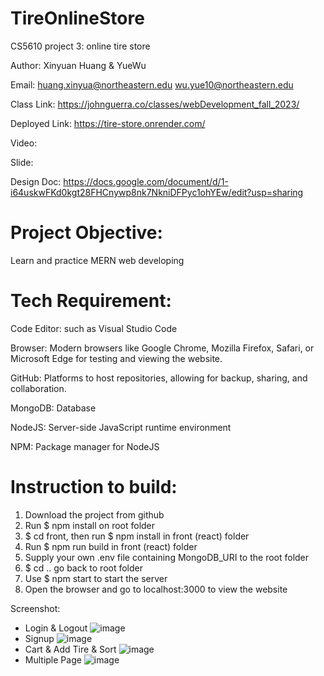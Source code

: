 # TireOnlineStore
CS5610 project 3: online tire store

Author: Xinyuan Huang & YueWu

Email:
huang.xinyua@northeastern.edu
wu.yue10@northeastern.edu

Class Link: https://johnguerra.co/classes/webDevelopment_fall_2023/

Deployed Link: https://tire-store.onrender.com/

Video:

Slide:

Design Doc: https://docs.google.com/document/d/1-i64uskwFKd0kgt28FHCnywp8nk7NkniDFPyc1ohYEw/edit?usp=sharing

# Project Objective:
Learn and practice MERN web developing

# Tech Requirement:
Code Editor: such as Visual Studio Code

Browser: Modern browsers like Google Chrome, Mozilla Firefox, Safari, or Microsoft Edge for testing and viewing the website.

GitHub: Platforms to host repositories, allowing for backup, sharing, and collaboration.

MongoDB: Database

NodeJS: Server-side JavaScript runtime environment

NPM: Package manager for NodeJS

# Instruction to build:
1. Download the project from github
2. Run $ npm install on root folder
3. $ cd front, then run $ npm install in front (react) folder
4. Run $ npm run build in front (react) folder
5. Supply your own .env file containing MongoDB_URI to the root folder
6. $ cd .. go back to root folder
7. Use $ npm start to start the server
8. Open the browser and go to localhost:3000 to view the website

Screenshot:
- Login & Logout
![image](https://github.com/huangxny/TireOnlineStore/assets/122572615/a259a925-7dc1-4b5a-8809-85e8adf88422)
- Signup
![image](https://github.com/huangxny/TireOnlineStore/assets/122572615/69ec4458-1b01-47fc-9ef0-b9e71621986f)
- Cart & Add Tire & Sort
![image](https://github.com/huangxny/TireOnlineStore/assets/122572615/789c2f8d-be36-40de-a9e4-cffe6d8fda3e)
- Multiple Page
![image](https://github.com/huangxny/TireOnlineStore/assets/122572615/3956641e-81d7-40db-adbd-9978c19b0ee5)
